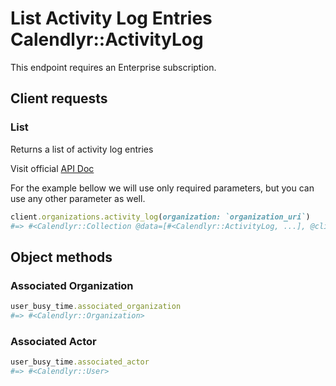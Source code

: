 # List Activity Log Entries  Calendlyr::ActivityLog

This endpoint requires an Enterprise subscription.

## Client requests

### List

Returns a list of activity log entries

Visit official [API Doc](https://developer.calendly.com/api-docs/d37c7f031f339-list-activity-log-entries)

For the example bellow we will use only required parameters, but you can use any other parameter as well.

```ruby
client.organizations.activity_log(organization: `organization_uri`)
#=> #<Calendlyr::Collection @data=[#<Calendlyr::ActivityLog, ...], @client=#<Calendlyr::Client>>
```

## Object methods

### Associated Organization

```ruby
user_busy_time.associated_organization
#=> #<Calendlyr::Organization>
```

### Associated Actor

```ruby
user_busy_time.associated_actor
#=> #<Calendlyr::User>
```
